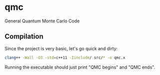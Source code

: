 # qmc
General Quantum Monte Carlo Code

## Compilation
Since the project is very basic, let's go quick and dirty:

```bash
clang++ -Wall -O3 -std=c++11 -Iinclude/ src/* -o qmc.x 
```

Running the executable should just print "QMC begins" and "QMC ends".

